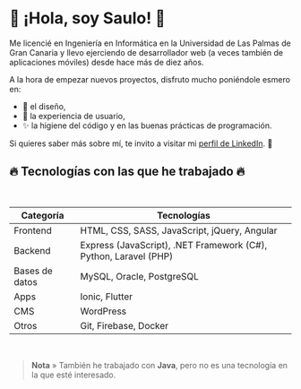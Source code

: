# 👋 ¡Hola, soy Saulo! 👋

Me licencié en Ingeniería en Informática en la Universidad de Las Palmas de Gran Canaria y llevo ejerciendo de desarrollador web (a veces también de aplicaciones móviles) desde hace más de diez años.

A la hora de empezar nuevos proyectos, disfruto mucho poniéndole esmero en:

- 🎨 el diseño,
- 🧩 la experiencia de usuario,
- ✨ la higiene del código y en las buenas prácticas de programación.

Si quieres saber más sobre mí, te invito a visitar mi [perfil de LinkedIn](https://es.linkedin.com/in/saulopm). 🚀

## 🔥 Tecnologías con las que he trabajado 🔥
 
 <br>
 
| Categoría      | Tecnologías                                                      |
|----------------|------------------------------------------------------------------|
| Frontend       | HTML, CSS, SASS, JavaScript, jQuery, Angular                     |
| Backend        | Express (JavaScript), .NET Framework (C#), Python, Laravel (PHP) |
| Bases de datos | MySQL, Oracle, PostgreSQL                                        |
| Apps           | Ionic, Flutter                                                   |
| CMS            | WordPress                                                        |
| Otros          | Git, Firebase, Docker                                            |

 <br>

> **Nota** » También he trabajado con **Java**, pero no es una tecnología en la que esté interesado.

<!--
**SauloPM/saulopm** is a ✨ _special_ ✨ repository because its `README.md` (this file) appears on your GitHub profile.

Here are some ideas to get you started:

- 🔭 I’m currently working on ...
- 🌱 I’m currently learning ...
- 👯 I’m looking to collaborate on ...
- 🤔 I’m looking for help with ...
- 💬 Ask me about ...
- 📫 How to reach me: ...
- 😄 Pronouns: ...
- ⚡ Fun fact: ...
-->
